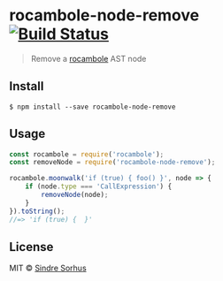 # rocambole-node-remove [![Build Status](https://travis-ci.org/sindresorhus/rocambole-node-remove.svg?branch=master)](https://travis-ci.org/sindresorhus/rocambole-node-remove)

> Remove a [rocambole](https://github.com/millermedeiros/rocambole) AST node


## Install

```
$ npm install --save rocambole-node-remove
```


## Usage

```js
const rocambole = require('rocambole');
const removeNode = require('rocambole-node-remove');

rocambole.moonwalk('if (true) { foo() }', node => {
	if (node.type === 'CallExpression') {
		removeNode(node);
	}
}).toString();
//=> 'if (true) {  }'
```


## License

MIT © [Sindre Sorhus](http://sindresorhus.com)
